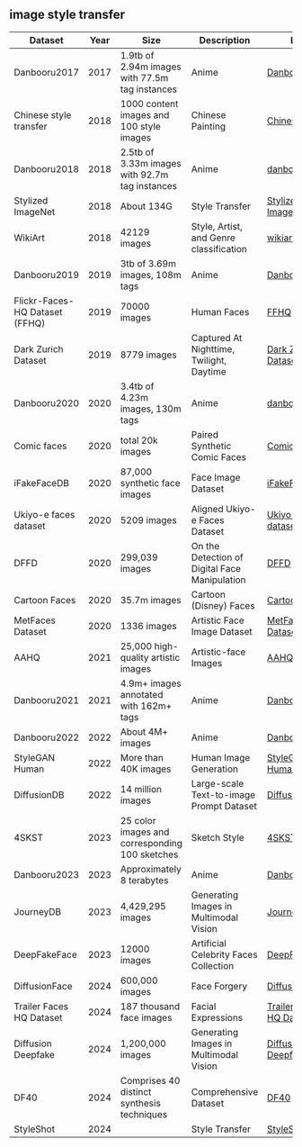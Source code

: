 
## image style transfer

| **Dataset**                    | **Year** | **Size**                                       | **Description**                               | **Link**                                                                                  |
| ------------------------------ | -------- | ---------------------------------------------- | --------------------------------------------- | ----------------------------------------------------------------------------------------- |
| Danbooru2017                   | 2017     | 1.9tb of 2.94m images with 77.5m tag instances | Anime                                         | [Danbooru2017](https://danbooru.donmai.us/posts?tags=2017)                                |
| Chinese style transfer         | 2018     | 1000 content images and 100 style images       | Chinese Painting                              | [ChineseStyle](https://github.com/lbsswu/Chinese_style_transfer)                          |
| Danbooru2018                   | 2018     | 2.5tb of 3.33m images with 92.7m tag instances | Anime                                         | [danbooru2018](https://github.com/grapeot/Danbooru2018AnimeCharacterRecognitionDataset)   |
| Stylized ImageNet              | 2018     | About 134G                                     | Style Transfer                                | [Stylized ImageNet](https://github.com/rgeirhos/Stylized-ImageNet)                        |
| WikiArt                        | 2018     | 42129 images                                   | Style, Artist, and Genre classification       | [wikiart](https://huggingface.co/datasets/huggan/wikiart)                                 |
| Danbooru2019                   | 2019     | 3tb of 3.69m images, 108m tags                 | Anime                                         | [Danbooru2019](https://danbooru.donmai.us/forum_topics/16535)                             |
| Flickr-Faces-HQ Dataset (FFHQ) | 2019     | 70000 images                                   | Human Faces                                   | [FFHQ](https://github.com/NVlabs/ffhq-dataset)                                            |
| Dark Zurich Dataset            | 2019     | 8779 images                                    | Captured At Nighttime, Twilight, Daytime      | [Dark Zurich Dataset](https://www.trace.ethz.ch/publications/2019/GCMA_UIoU/)             |
| Danbooru2020                   | 2020     | 3.4tb of 4.23m images, 130m tags               | Anime                                         | [danbooru2020](https://danbooru.donmai.us/forum_topics/17915)                             |
| Comic faces                    | 2020     | total 20k images                               | Paired Synthetic Comic Faces                  | [Comic faces](https://www.kaggle.com/datasets/defileroff/comic-faces-paired-synthetic-v2) |
| iFakeFaceDB                    | 2020     | 87,000 synthetic face images                   | Face Image Dataset                            | [iFakeFaceDB](https://github.com/socialabubi/iFakeFaceDB)                                 |
| Ukiyo-e faces dataset          | 2020     | 5209 images                                    | Aligned Ukiyo-e Faces Dataset                 | [Ukiyo-e faces dataset](https://www.justinpinkney.com/blog/2020/ukiyoe-dataset/)          |
| DFFD                           | 2020     | 299,039 images                                 | On the Detection of Digital Face Manipulation | [DFFD](https://cvlab.cse.msu.edu/dffd-dataset.html)                                       |
| Cartoon Faces                  | 2020     | 35.7m images                                   | Cartoon (Disney) Faces                        | [Cartoon Faces](https://github.com/justinpinkney/toonify)                                 |
| MetFaces Dataset               | 2020     | 1336 images                                    | Artistic Face Image Dataset                   | [MetFaces Dataset](https://github.com/NVlabs/metfaces-dataset)                            |
| AAHQ                           | 2021     | 25,000 high-quality artistic images            | Artistic-face Images                          | [AAHQ](https://github.com/onion-liu/aahq-dataset)                                         |
| Danbooru2021                   | 2021     | 4.9m+ images annotated with 162m+ tags         | Anime                                         | [Danbooru2021](https://github.com/fire-eggs/Danbooru2021)                                 |
| Danbooru2022                   | 2022     | About 4M+ images                               | Anime                                         | [Danbooru2022](https://huggingface.co/datasets/animelover/danbooru2022)                   |
| StyleGAN Human                 | 2022     | More than 40K images                           | Human Image Generation                        | [StyleGAN Human](https://stylegan-human.github.io/)                                       |
| DiffusionDB                    | 2022     | 14 million images                              | Large-scale Text-to-image Prompt Dataset      | [DiffusionDB](https://github.com/poloclub/diffusiondb)                                    |
| 4SKST                          | 2023     | 25 color images and corresponding 100 sketches | Sketch Style                                  | [4SKST](https://github.com/Chanuku/4skst)                                                 |
| Danbooru2023                   | 2023     | Approximately 8 terabytes                      | Anime                                         | [Danbooru2023](https://huggingface.co/datasets/nyanko7/danbooru2023)                      |
| JourneyDB                      | 2023     | 4,429,295 images                               | Generating Images in Multimodal Vision        | [JourneyDB](https://journeydb.github.io/)                                                 |
| DeepFakeFace                   | 2023     | 12000 images                                   | Artificial Celebrity Faces Collection         | [DeepFakeFace](https://huggingface.co/datasets/OpenRL/DeepFakeFace)                       |
| DiffusionFace                  | 2024     | 600,000 images                                 | Face Forgery                                  | [DiffusionFace](https://github.com/Rapisurazurite/DiffFace)                               |
| Trailer Faces HQ Dataset       | 2024     | 187 thousand face images                       | Facial Expressions                            | [Trailer Faces HQ Dataset](https://www.justinpinkney.com/blog/2024/trailer-faces/)        |
| Diffusion Deepfake             | 2024     | 1,200,000 images                               | Generating Images in Multimodal Vision        | [Diffusion Deepfake](https://cv-chaitali.github.io/myvision.github.io/dataset/)           |
| DF40                           | 2024     | Comprises 40 distinct synthesis techniques     | Comprehensive Dataset                         | [DF40](https://github.com/YZY-stack/DF40)                                                 |
| StyleShot                      | 2024     |                                                | Style Transfer                                | [StyleShot](https://styleshot.github.io/)                                                 |